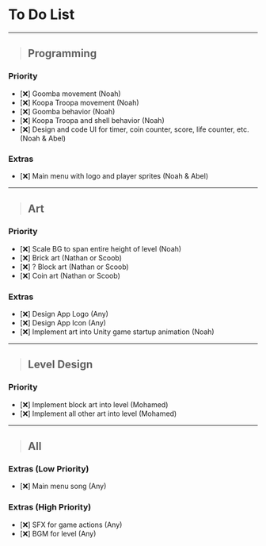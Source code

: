# To Do List

***

> ## Programming

### Priority

- [❌️] Goomba movement (Noah)
- [❌️] Koopa Troopa movement (Noah)
- [❌️] Goomba behavior (Noah)
- [❌️] Koopa Troopa and shell behavior (Noah)
- [❌️] Design and code UI for timer, coin counter, score, life counter, etc. (Noah & Abel)

### Extras

- [❌️] Main menu with logo and player sprites (Noah & Abel)

***

> ## Art

### Priority

- [❌️] Scale BG to span entire height of level (Noah)
- [❌️] Brick art (Nathan or Scoob)
- [❌️] ? Block art (Nathan or Scoob)
- [❌️] Coin art (Nathan or Scoob)

### Extras

- [❌️] Design App Logo (Any)
- [❌️] Design App Icon (Any)
- [❌️] Implement art into Unity game startup animation (Noah)

***

> ## Level Design

### Priority

- [❌️] Implement block art into level (Mohamed)
- [❌️] Implement all other art into level (Mohamed)

***

> ## All

### Extras (Low Priority)

- [❌️] Main menu song (Any)

### Extras (High Priority)

- [❌️] SFX for game actions (Any)
- [❌️] BGM for level (Any)